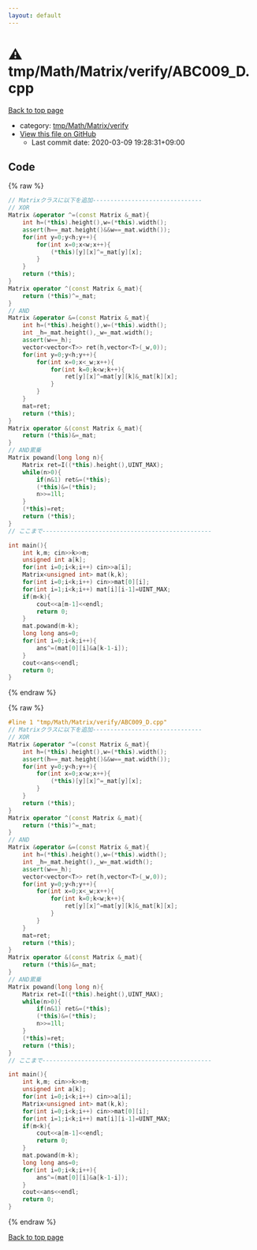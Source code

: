 ```yaml
---
layout: default
---
```


<!-- mathjax config similar to math.stackexchange -->
<script type="text/javascript" async
  src="https://cdnjs.cloudflare.com/ajax/libs/mathjax/2.7.5/MathJax.js?config=TeX-MML-AM_CHTML">
</script>
<script type="text/x-mathjax-config">
  MathJax.Hub.Config({
    TeX: { equationNumbers: { autoNumber: "AMS" }},
    tex2jax: {
      inlineMath: [ ['$','$'] ],
      processEscapes: true
    },
    "HTML-CSS": { matchFontHeight: false },
    displayAlign: "left",
    displayIndent: "2em"
  });
</script>

<script type="text/javascript" src="https://cdnjs.cloudflare.com/ajax/libs/jquery/3.4.1/jquery.min.js"></script>
<script src="https://cdn.jsdelivr.net/npm/jquery-balloon-js@1.1.2/jquery.balloon.min.js" integrity="sha256-ZEYs9VrgAeNuPvs15E39OsyOJaIkXEEt10fzxJ20+2I=" crossorigin="anonymous"></script>
<script type="text/javascript" src="../../../../../assets/js/copy-button.js"></script>
<link rel="stylesheet" href="../../../../../assets/css/copy-button.css" />


# :warning: tmp/Math/Matrix/verify/ABC009_D.cpp

<a href="../../../../../index.html">Back to top page</a>

* category: <a href="../../../../../index.html#21cace77429b0eae219f5b50e59adfaf">tmp/Math/Matrix/verify</a>
* <a href="{{ site.github.repository_url }}/blob/master/tmp/Math/Matrix/verify/ABC009_D.cpp">View this file on GitHub</a>
    - Last commit date: 2020-03-09 19:28:31+09:00




## Code

<a id="unbundled"></a>
{% raw %}
```cpp
// Matrixクラスに以下を追加-------------------------------
// XOR
Matrix &operator ^=(const Matrix &_mat){
    int h=(*this).height(),w=(*this).width();
    assert(h==_mat.height()&&w==_mat.width());
    for(int y=0;y<h;y++){
        for(int x=0;x<w;x++){
            (*this)[y][x]^=_mat[y][x];
        }
    }
    return (*this);
}
Matrix operator ^(const Matrix &_mat){
    return (*this)^=_mat;
}
// AND
Matrix &operator &=(const Matrix &_mat){
    int h=(*this).height(),w=(*this).width();
    int _h=_mat.height(),_w=_mat.width();
    assert(w==_h);
    vector<vector<T>> ret(h,vector<T>(_w,0));
    for(int y=0;y<h;y++){
        for(int x=0;x<_w;x++){
            for(int k=0;k<w;k++){
                ret[y][x]^=mat[y][k]&_mat[k][x];
            }
        }
    }
    mat=ret;
    return (*this);
}
Matrix operator &(const Matrix &_mat){
    return (*this)&=_mat;
}
// AND累乗
Matrix powand(long long n){
    Matrix ret=I((*this).height(),UINT_MAX);
    while(n>0){
        if(n&1) ret&=(*this);
        (*this)&=(*this);
        n>>=1ll;
    }
    (*this)=ret;
    return (*this);
}
// ここまで------------------------------------------------

int main(){
    int k,m; cin>>k>>m;
    unsigned int a[k];
    for(int i=0;i<k;i++) cin>>a[i];
    Matrix<unsigned int> mat(k,k);
    for(int i=0;i<k;i++) cin>>mat[0][i];
    for(int i=1;i<k;i++) mat[i][i-1]=UINT_MAX;
    if(m<k){
        cout<<a[m-1]<<endl;
        return 0;
    }
    mat.powand(m-k);
    long long ans=0;
    for(int i=0;i<k;i++){
        ans^=(mat[0][i]&a[k-1-i]);
    }
    cout<<ans<<endl;
    return 0;
}

```
{% endraw %}

<a id="bundled"></a>
{% raw %}
```cpp
#line 1 "tmp/Math/Matrix/verify/ABC009_D.cpp"
// Matrixクラスに以下を追加-------------------------------
// XOR
Matrix &operator ^=(const Matrix &_mat){
    int h=(*this).height(),w=(*this).width();
    assert(h==_mat.height()&&w==_mat.width());
    for(int y=0;y<h;y++){
        for(int x=0;x<w;x++){
            (*this)[y][x]^=_mat[y][x];
        }
    }
    return (*this);
}
Matrix operator ^(const Matrix &_mat){
    return (*this)^=_mat;
}
// AND
Matrix &operator &=(const Matrix &_mat){
    int h=(*this).height(),w=(*this).width();
    int _h=_mat.height(),_w=_mat.width();
    assert(w==_h);
    vector<vector<T>> ret(h,vector<T>(_w,0));
    for(int y=0;y<h;y++){
        for(int x=0;x<_w;x++){
            for(int k=0;k<w;k++){
                ret[y][x]^=mat[y][k]&_mat[k][x];
            }
        }
    }
    mat=ret;
    return (*this);
}
Matrix operator &(const Matrix &_mat){
    return (*this)&=_mat;
}
// AND累乗
Matrix powand(long long n){
    Matrix ret=I((*this).height(),UINT_MAX);
    while(n>0){
        if(n&1) ret&=(*this);
        (*this)&=(*this);
        n>>=1ll;
    }
    (*this)=ret;
    return (*this);
}
// ここまで------------------------------------------------

int main(){
    int k,m; cin>>k>>m;
    unsigned int a[k];
    for(int i=0;i<k;i++) cin>>a[i];
    Matrix<unsigned int> mat(k,k);
    for(int i=0;i<k;i++) cin>>mat[0][i];
    for(int i=1;i<k;i++) mat[i][i-1]=UINT_MAX;
    if(m<k){
        cout<<a[m-1]<<endl;
        return 0;
    }
    mat.powand(m-k);
    long long ans=0;
    for(int i=0;i<k;i++){
        ans^=(mat[0][i]&a[k-1-i]);
    }
    cout<<ans<<endl;
    return 0;
}

```
{% endraw %}

<a href="../../../../../index.html">Back to top page</a>

